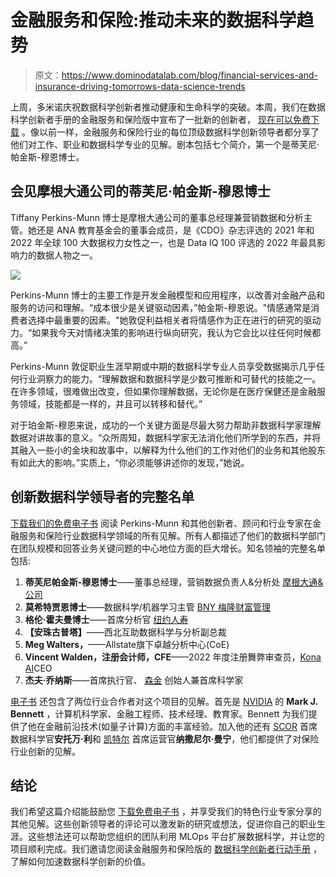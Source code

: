 # 金融服务和保险:推动未来的数据科学趋势

> 原文：<https://www.dominodatalab.com/blog/financial-services-and-insurance-driving-tomorrows-data-science-trends>

上周，多米诺庆祝数据科学创新者推动健康和生命科学的突破。本周，我们在数据科学创新者手册的金融服务和保险版中宣布了一批新的创新者， [现在可以免费下载](https://go.dominodatalab.com/resources/financial-services-insurance-data-science-innovators-playbook) 。像以前一样，金融服务和保险行业的每位顶级数据科学创新领导者都分享了他们对工作、职业和数据科学专业的见解。剧本包括七个简介，第一个是蒂芙尼·帕金斯-穆恩博士。

## 会见摩根大通公司的蒂芙尼·帕金斯-穆恩博士

Tiffany Perkins-Munn 博士是摩根大通公司的董事总经理兼营销数据和分析主管。她还是 ANA 教育基金会的董事会成员，是《CDO》杂志评选的 2021 年和 2022 年全球 100 大数据权力女性之一，也是 Data IQ 100 评选的 2022 年最具影响力的数据人物之一。

![](img/e817471def7dc8cc547f6996a136c7d8.png)

Perkins-Munn 博士的主要工作是开发金融模型和应用程序，以改善对金融产品和服务的访问和理解。“成本很少是关键驱动因素，”帕金斯-穆恩说。"情感通常是消费者选择中最重要的因素。"她敦促利益相关者将情感作为正在进行的研究的驱动力。“如果我今天对情绪决策的影响进行纵向研究，我认为它会比以往任何时候都高。”

Perkins-Munn 敦促职业生涯早期或中期的数据科学专业人员享受数据揭示几乎任何行业洞察力的能力。“理解数据和数据科学是少数可推断和可替代的技能之一。在许多领域，很难做出改变，但如果你理解数据，无论你是在医疗保健还是金融服务领域，技能都是一样的，并且可以转移和替代。”

对于珀金斯-穆恩来说，成功的一个关键方面是尽最大努力帮助非数据科学家理解数据对讲故事的意义。“众所周知，数据科学家无法消化他们所学到的东西，并将其融入一些小的金块和故事中，以解释为什么他们的工作对他们的业务和其他股东有如此大的影响。”实质上，“你必须能够讲述你的发现，”她说。

## 创新数据科学领导者的完整名单

[下载我们的免费电子书](https://go.dominodatalab.com/resources/financial-services-insurance-data-science-innovators-playbook) 阅读 Perkins-Munn 和其他创新者、顾问和行业专家在金融服务和保险行业数据科学领域的所有见解。所有人都描述了他们的数据科学部门在团队规模和回答业务关键问题的中心地位方面的巨大增长。知名领袖的完整名单包括:

1.  **蒂芙尼帕金斯-穆恩博士**——董事总经理，营销数据负责人&分析处 [摩根大通&公司](https://www.jpmorganchase.com/)
2.  **莫希特贾恩博士**——数据科学/机器学习主管 [BNY 梅隆财富管理](https://www.bnymellonwealth.com/)
3.  **格伦·霍夫曼博士**——首席分析官 [纽约人寿](https://www.newyorklife.com/)
4.  **【安珠古普塔】**——西北互助数据科学与分析副总裁
5.  **Meg Walters，**——Allstate旗下卓越分析中心(CoE)
6.  **Vincent Walden，注册会计师，CFE**——2022 年度注册舞弊审查员，[Kona AI](https://konaai.com/)CEO
7.  **杰夫·乔纳斯**——首席执行官、 [森金](https://senzing.com/) 创始人兼首席科学家

[电子书](https://go.dominodatalab.com/resources/financial-services-insurance-data-science-innovators-playbook) 还包含了两位行业合作者对这个项目的见解。首先是 [NVIDIA](https://www.nvidia.com/en-us/) 的 **Mark J. Bennett** ，计算机科学家、金融工程师、技术经理、教育家。Bennett 为我们提供了他在金融前沿技术(如量子计算)方面的丰富经验。加入他的还有 [SCOR](https://www.scor.com/en) 首席数据科学官**安托万·利**和 [凯特尔](https://ourkettle.com/) 首席运营官**纳撒尼尔·曼宁**，他们都提供了对保险行业创新的见解。

## 结论

我们希望这篇介绍能鼓励您 [下载免费电子书](https://go.dominodatalab.com/resources/financial-services-insurance-data-science-innovators-playbook) ，并享受我们的特色行业专家分享的其他见解。这些创新领导者的评论可以激发新的研究或想法，促进你自己的职业生涯。这些想法还可以帮助您组织的团队利用 MLOps 平台扩展数据科学，并让您的项目顺利完成。我们邀请您阅读金融服务和保险版的 [数据科学创新者行动手册](https://go.dominodatalab.com/resources/financial-services-insurance-data-science-innovators-playbook) ，了解如何加速数据科学创新的价值。